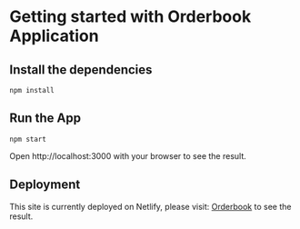 # Getting started with Orderbook Application

## Install the dependencies

```
npm install
```

## Run the App

```
npm start
```

Open http://localhost:3000 with your browser to see the result.

## Deployment

This site is currently deployed on Netlify, please visit: [Orderbook](https://orderbook-btse.netlify.app/) to see the result.
